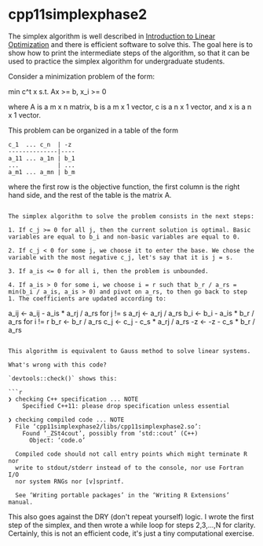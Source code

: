 # cpp11simplexphase2

The simplex algorithm is well described in [Introduction to Linear Optimization](http://athenasc.com/linoptbook.html) and there is efficient software to solve this. The goal here is to show how to print the intermediate steps of the algorithm, so that it can be used to practice the simplex algorithm for undergraduate students.

Consider a minimization problem of the form:

min c^t x
s.t. Ax >= b, x_i >= 0

where A is a m x n matrix, b is a m x 1 vector, c is a n x 1 vector, and x is a n x 1 vector.

This problem can be organized in a table of the form

```
c_1  ... c_n  | -z
--------------|----
a_11 ... a_1n | b_1
...           | ...
a_m1 ... a_mn | b_m
```

where the first row is the objective function, the first column is the right hand side, and the rest of the table is the matrix A.
```

The simplex algorithm to solve the problem consists in the next steps:

1. If c_j >= 0 for all j, then the current solution is optimal. Basic variables are equal to b_i and non-basic variables are equal to 0.

2. If c_j < 0 for some j, we choose it to enter the base. We chose the variable with the most negative c_j, let's say that it is j = s.

3. If a_is <= 0 for all i, then the problem is unbounded.

4. If a_is > 0 for some i, we choose i = r such that b_r / a_rs = min(b_i / a_is, a_is > 0) and pivot on a_rs, to then go back to step 1. The coefficients are updated according to:

```
a_ij <- a_ij - a_is * a_rj / a_rs for j != s
a_rj <- a_rj / a_rs
b_i  <- b_i - a_is * b_r / a_rs for i != r
b_r  <- b_r / a_rs
c_j  <- c_j - c_s * a_rj / a_rs
-z   <- -z - c_s * b_r / a_rs
```

This algorithm is equivalent to Gauss method to solve linear systems.

What's wrong with this code?

`devtools::check()` shows this:

```r
❯ checking C++ specification ... NOTE
    Specified C++11: please drop specification unless essential

❯ checking compiled code ... NOTE
  File ‘cpp11simplexphase2/libs/cpp11simplexphase2.so’:
    Found ‘_ZSt4cout’, possibly from ‘std::cout’ (C++)
      Object: ‘code.o’
  
  Compiled code should not call entry points which might terminate R nor
  write to stdout/stderr instead of to the console, nor use Fortran I/O
  nor system RNGs nor [v]sprintf.
  
  See ‘Writing portable packages’ in the ‘Writing R Extensions’ manual.
```

This also goes against the DRY (don't repeat yourself) logic. I wrote the
first step of the simplex, and then wrote a while loop for steps 2,3,...,N
for clarity. Certainly, this is not an efficient code, it's just a tiny
computational exercise.
